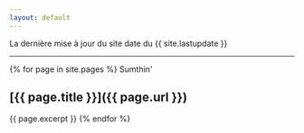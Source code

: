 ```yaml
---
layout: default
---
```


La dernière mise à jour du site date du {{ site.lastupdate }} 

*****

{% for page in site.pages %}
Sumthin'
## [{{ page.title }}]({{ page.url }})
{{ page.excerpt }}
{% endfor %}

